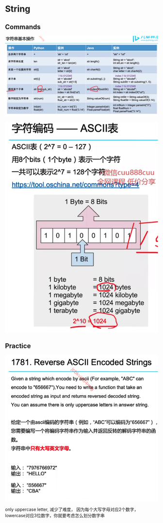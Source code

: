# String

## Commands
![Alt text](image.png)

![Alt text](image-1.png)

## Practice 
![Alt text](image-2.png)

only uppercase letter, 减少了难度， 因为每个大写字母对应2个数字，lowercase对应3位数字，你就要考虑怎么划分数字串